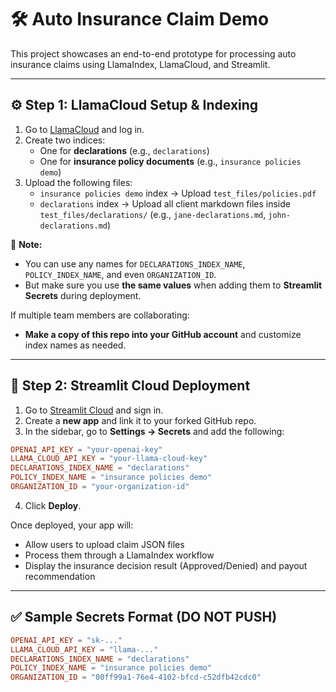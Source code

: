# 🛠️ Auto Insurance Claim Demo

This project showcases an end-to-end prototype for processing auto insurance claims using LlamaIndex, LlamaCloud, and Streamlit.

---

## ⚙️ Step 1: LlamaCloud Setup & Indexing

1. Go to [LlamaCloud](https://cloud.llamaindex.ai/) and log in.
2. Create two indices:
   - One for **declarations** (e.g., `declarations`)
   - One for **insurance policy documents** (e.g., `insurance policies demo`)
3. Upload the following files:
   - `insurance policies demo` index → Upload `test_files/policies.pdf`
   - `declarations` index → Upload all client markdown files inside `test_files/declarations/` (e.g., `jane-declarations.md`, `john-declarations.md`)

📌 **Note:**
- You can use any names for `DECLARATIONS_INDEX_NAME`, `POLICY_INDEX_NAME`, and even `ORGANIZATION_ID`.
- But make sure you use **the same values** when adding them to **Streamlit Secrets** during deployment.

If multiple team members are collaborating:
- **Make a copy of this repo into your GitHub account** and customize index names as needed.

---

## 🚀 Step 2: Streamlit Cloud Deployment

1. Go to [Streamlit Cloud](https://streamlit.io/cloud) and sign in.
2. Create a **new app** and link it to your forked GitHub repo.
3. In the sidebar, go to **Settings → Secrets** and add the following:

```toml
OPENAI_API_KEY = "your-openai-key"
LLAMA_CLOUD_API_KEY = "your-llama-cloud-key"
DECLARATIONS_INDEX_NAME = "declarations"
POLICY_INDEX_NAME = "insurance policies demo"
ORGANIZATION_ID = "your-organization-id"
```

4. Click **Deploy**.

Once deployed, your app will:
- Allow users to upload claim JSON files
- Process them through a LlamaIndex workflow
- Display the insurance decision result (Approved/Denied) and payout recommendation

---

## ✅ Sample Secrets Format (DO NOT PUSH)
```toml
OPENAI_API_KEY = "sk-..."
LLAMA_CLOUD_API_KEY = "llama-..."
DECLARATIONS_INDEX_NAME = "declarations"
POLICY_INDEX_NAME = "insurance policies demo"
ORGANIZATION_ID = "00ff99a1-76e4-4102-bfcd-c52dfb42cdc0"
```
